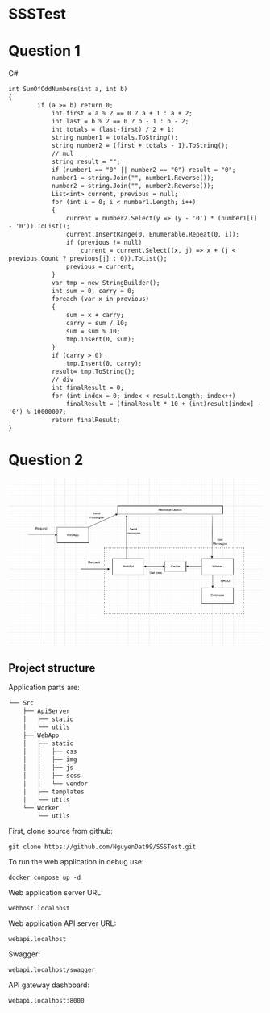 # SSSTest

# Question 1
C#
```
int SumOfOddNumbers(int a, int b)
{
		if (a >= b) return 0;
			int first = a % 2 == 0 ? a + 1 : a + 2;
			int last = b % 2 == 0 ? b - 1 : b - 2;
			int totals = (last-first) / 2 + 1;
			string number1 = totals.ToString();
			string number2 = (first + totals - 1).ToString();
			// mul
			string result = "";
			if (number1 == "0" || number2 == "0") result = "0";
			number1 = string.Join("", number1.Reverse());
			number2 = string.Join("", number2.Reverse());
			List<int> current, previous = null;
			for (int i = 0; i < number1.Length; i++)
			{
				current = number2.Select(y => (y - '0') * (number1[i] - '0')).ToList();
				current.InsertRange(0, Enumerable.Repeat(0, i));
				if (previous != null)
					current = current.Select((x, j) => x + (j < previous.Count ? previous[j] : 0)).ToList();
				previous = current;
			}
			var tmp = new StringBuilder();
			int sum = 0, carry = 0;
			foreach (var x in previous)
			{
				sum = x + carry;
				carry = sum / 10;
				sum = sum % 10;
				tmp.Insert(0, sum);
			}
			if (carry > 0)
				tmp.Insert(0, carry);
			result= tmp.ToString();
			// div
			int finalResult = 0;
			for (int index = 0; index < result.Length; index++)
				finalResult = (finalResult * 10 + (int)result[index] - '0') % 10000007;
			return finalResult;
}
```

# Question 2

![Architecture](https://github.com/NguyenDat99/SSSTest/blob/main/Src/image.jpg)

Project structure
-----------------

Application parts are:
```
└── Src
    ├── ApiServer
    │   ├── static
    │   └── utils
    ├── WebApp
    │   ├── static
    │   │   ├── css
    │   │   ├── img
    │   │   ├── js
    │   │   ├── scss
    │   │   └── vendor  
    │   ├── templates
    │   └── utils
    └── Worker
        └── utils
```
First, clone source from github:
```
git clone https://github.com/NguyenDat99/SSSTest.git
```

To run the web application in debug use:
```
docker compose up -d
```

Web application server URL:
```
webhost.localhost
```

Web application API server URL:
```
webapi.localhost
```
Swagger:
```
webapi.localhost/swagger
```
API gateway dashboard:
```
webapi.localhost:8000
```
